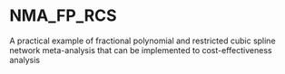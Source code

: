 # NMA_FP_RCS
A practical example of fractional polynomial and restricted cubic spline network meta-analysis that can be implemented to cost-effectiveness analysis
